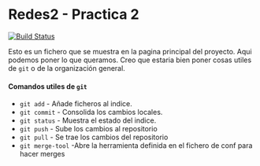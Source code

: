 
# Redes2 - Practica 2
[![Build Status](https://magnum.travis-ci.com/ManuelBlanc/redes2-practica2.svg?token=EUmKBkq6WKaWf4LZVtbE)](https://magnum.travis-ci.com/ManuelBlanc/redes2-practica2)

Esto es un fichero que se muestra en la pagina principal del proyecto.
Aqui podemos poner lo que queramos. Creo que estaria bien poner cosas
utiles de `git` o de la organización general.

#### Comandos utiles de `git`
* `git add`   	- Añade ficheros al indice.
* `git commit`	- Consolida los cambios locales.
* `git status`	- Muestra el estado del indice.
* `git push`  	- Sube los cambios al repositorio
* `git pull`  	- Se trae los cambios del repositorio
* `git merge-tool`      -Abre la herramienta definida en el fichero de conf para hacer merges
